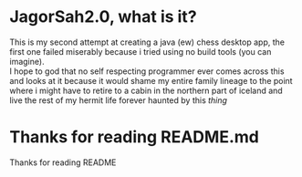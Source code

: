 # JagorSah2.0, what is it?
This is my second attempt at creating a java (ew) chess desktop app, the first one failed miserably because i tried using no build tools (you can imagine).  
I hope to god that no self respecting programmer ever comes across this and looks at it because it would shame my entire family lineage to the point where i might have to
retire to a cabin in the northern part of iceland and live the rest of my hermit life forever haunted by this *thing*

# Thanks for reading README.md
Thanks for reading README
